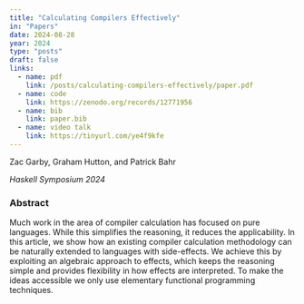 ```yaml
---
title: "Calculating Compilers Effectively"
in: "Papers"
date: 2024-08-28
year: 2024
type: "posts"
draft: false
links:
  - name: pdf
    link: /posts/calculating-compilers-effectively/paper.pdf
  - name: code
    link: https://zenodo.org/records/12771956
  - name: bib
    link: paper.bib
  - name: video talk
    link: https://tinyurl.com/ye4f9kfe
---
```


Zac Garby, Graham Hutton, and Patrick Bahr

*Haskell Symposium 2024*

### Abstract
Much work in the area of compiler calculation has focused on pure languages. While this simplifies the reasoning, it reduces the applicability. In this article, we show how an existing compiler calculation methodology can be naturally extended to languages with side-effects. We achieve this by exploiting an algebraic approach to effects, which keeps the reasoning simple and provides flexibility in how effects are interpreted. To make the ideas accessible we only use elementary functional programming techniques.
